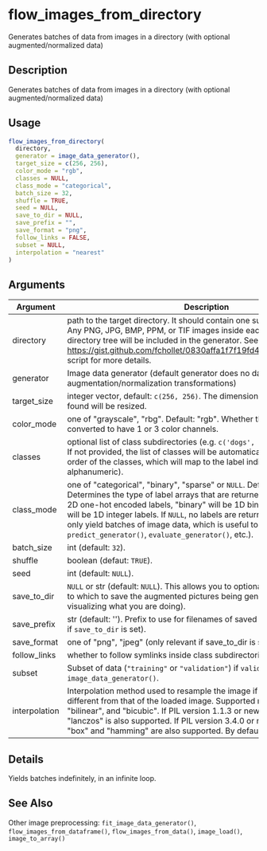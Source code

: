 # flow_images_from_directory


Generates batches of data from images in a directory (with optional
augmented/normalized data)




## Description

Generates batches of data from images in a directory (with optional
augmented/normalized data)





## Usage
```r
flow_images_from_directory(
  directory,
  generator = image_data_generator(),
  target_size = c(256, 256),
  color_mode = "rgb",
  classes = NULL,
  class_mode = "categorical",
  batch_size = 32,
  shuffle = TRUE,
  seed = NULL,
  save_to_dir = NULL,
  save_prefix = "",
  save_format = "png",
  follow_links = FALSE,
  subset = NULL,
  interpolation = "nearest"
)
```




## Arguments


Argument      |Description
------------- |----------------
directory | path to the target directory. It should contain one subdirectory per class. Any PNG, JPG, BMP, PPM, or TIF images inside each of the subdirectories directory tree will be included in the generator. See https://gist.github.com/fchollet/0830affa1f7f19fd47b06d4cf89ed44dthis script for more details.
generator | Image data generator (default generator does no data augmentation/normalization transformations)
target_size | integer vector, default: ``c(256, 256)``. The dimensions to which all images found will be resized.
color_mode | one of "grayscale", "rbg". Default: "rgb". Whether the images will be converted to have 1 or 3 color channels.
classes | optional list of class subdirectories (e.g. ``c('dogs', 'cats')``). Default: ``NULL``, If not provided, the list of classes will be automatically inferred (and the order of the classes, which will map to the label indices, will be alphanumeric).
class_mode | one of "categorical", "binary", "sparse" or ``NULL``. Default: "categorical". Determines the type of label arrays that are returned: "categorical" will be 2D one-hot encoded labels, "binary" will be 1D binary labels, "sparse" will be 1D integer labels. If ``NULL``, no labels are returned (the generator will only yield batches of image data, which is useful to use `predict_generator()`, `evaluate_generator()`, etc.).
batch_size | int (default: ``32``).
shuffle | boolean (defaut: ``TRUE``).
seed | int (default: ``NULL``).
save_to_dir | ``NULL`` or str (default: ``NULL``). This allows you to optionally specify a directory to which to save the augmented pictures being generated (useful for visualizing what you are doing).
save_prefix | str (default: ''). Prefix to use for filenames of saved pictures (only relevant if ``save_to_dir`` is set).
save_format | one of "png", "jpeg" (only relevant if save_to_dir is set). Default: "png".
follow_links | whether to follow symlinks inside class subdirectories (default: ``FALSE``)
subset | Subset of data (``"training"`` or ``"validation"``) if ``validation_split`` is set in `image_data_generator()`.
interpolation | Interpolation method used to resample the image if the target size is different from that of the loaded image. Supported methods are "nearest", "bilinear", and "bicubic". If PIL version 1.1.3 or newer is installed, "lanczos" is also supported. If PIL version 3.4.0 or newer is installed, "box" and "hamming" are also supported. By default, "nearest" is used.




## Details

Yields batches indefinitely, in an infinite loop.







## See Also

Other image preprocessing: 
`fit_image_data_generator()`,
`flow_images_from_dataframe()`,
`flow_images_from_data()`,
`image_load()`,
`image_to_array()`



